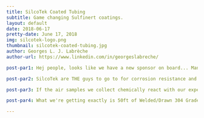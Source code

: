 ```yaml
---
title: SilcoTek Coated Tubing
subtitle: Game changing Sulfinert coatings.
layout: default
date: 2018-06-17
pretty-date: June 17, 2018
img: silcotek-logo.png
thumbnail: silcotek-coated-tubing.jpg
author: Georges L. J. Labrèche
author-url: https://www.linkedin.com/in/georgeslabreche/

post-par1: Hej people, looks like we have a new sponsor on board... Many thanks to the folks over at SilcoTek!

post-par2: SilcoTek are THE guys to go to for corrosion resistance and chemical inertness coating that performs in the most challenging material applications. They will provide us with the tubes we need for the air sampling system that will connect our pump to our sampling bags. 

post-par3: If the air samples we collect chemically react with our experiment's material then our samples are pretty much worthless. What a catastrophe that would be! This means that inertness is a big deal and Sulfinert coating from SilcoTek will make sure our samples remain pure.

post-par4: What we're getting exactly is 50ft of Welded/Drawn 304 Grade Stainless Steel Tubing (Sulfinert Treated). This coated tubing is fantastic for inert applications. Sulfinert is a required treatment for metal components when analyzing for parts-per-billion levels of organo-sulfur compounds. Wow!

---
```


